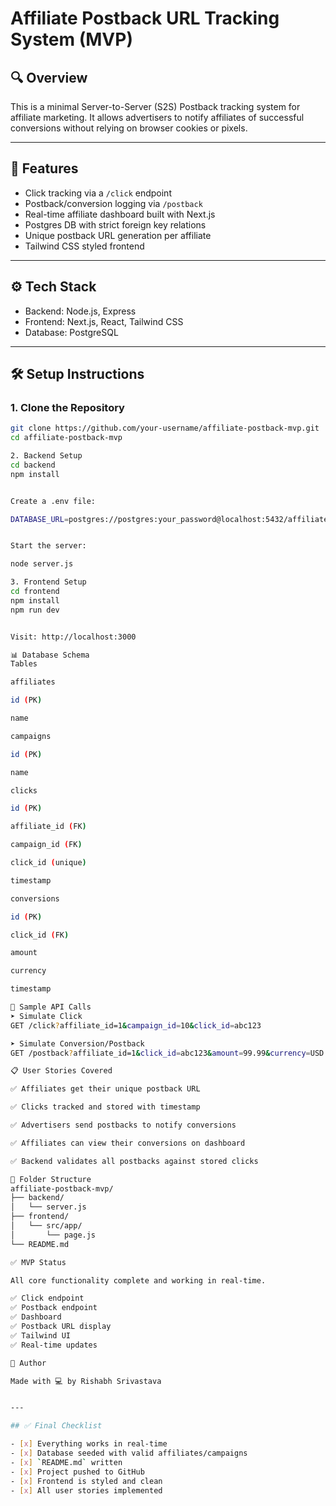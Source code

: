# Affiliate Postback URL Tracking System (MVP)

## 🔍 Overview

This is a minimal Server-to-Server (S2S) Postback tracking system for affiliate marketing. It allows advertisers to notify affiliates of successful conversions without relying on browser cookies or pixels.

---

## 🚀 Features

- Click tracking via a `/click` endpoint
- Postback/conversion logging via `/postback`
- Real-time affiliate dashboard built with Next.js
- Postgres DB with strict foreign key relations
- Unique postback URL generation per affiliate
- Tailwind CSS styled frontend

---

## ⚙️ Tech Stack

- Backend: Node.js, Express
- Frontend: Next.js, React, Tailwind CSS
- Database: PostgreSQL

---

## 🛠️ Setup Instructions

### 1. Clone the Repository

```bash
git clone https://github.com/your-username/affiliate-postback-mvp.git
cd affiliate-postback-mvp

2. Backend Setup
cd backend
npm install


Create a .env file:

DATABASE_URL=postgres://postgres:your_password@localhost:5432/affiliates_db


Start the server:

node server.js

3. Frontend Setup
cd frontend
npm install
npm run dev


Visit: http://localhost:3000

📊 Database Schema
Tables

affiliates

id (PK)

name

campaigns

id (PK)

name

clicks

id (PK)

affiliate_id (FK)

campaign_id (FK)

click_id (unique)

timestamp

conversions

id (PK)

click_id (FK)

amount

currency

timestamp

🧪 Sample API Calls
➤ Simulate Click
GET /click?affiliate_id=1&campaign_id=10&click_id=abc123

➤ Simulate Conversion/Postback
GET /postback?affiliate_id=1&click_id=abc123&amount=99.99&currency=USD

📋 User Stories Covered

✅ Affiliates get their unique postback URL

✅ Clicks tracked and stored with timestamp

✅ Advertisers send postbacks to notify conversions

✅ Affiliates can view their conversions on dashboard

✅ Backend validates all postbacks against stored clicks

📁 Folder Structure
affiliate-postback-mvp/
├── backend/
│   └── server.js
├── frontend/
│   └── src/app/
│       └── page.js
└── README.md

✅ MVP Status

All core functionality complete and working in real-time.

✅ Click endpoint
✅ Postback endpoint
✅ Dashboard
✅ Postback URL display
✅ Tailwind UI
✅ Real-time updates

📮 Author

Made with 💻 by Rishabh Srivastava


---

## ✅ Final Checklist

- [x] Everything works in real-time
- [x] Database seeded with valid affiliates/campaigns
- [x] `README.md` written
- [x] Project pushed to GitHub
- [x] Frontend is styled and clean
- [x] All user stories implemented
